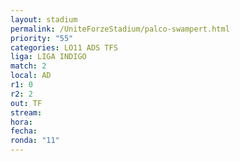 ```yaml
---
layout: stadium
permalink: /UniteForzeStadium/palco-swampert.html
priority: "55"
categories: LO11 ADS TFS
liga: LIGA INDIGO
match: 2
local: AD
r1: 0
r2: 2
out: TF
stream: 
hora: 
fecha: 
ronda: "11"
---
```

